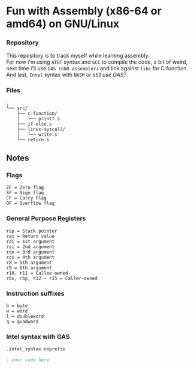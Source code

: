# Fun with Assembly (x86-64 or amd64) on GNU/Linux

### Repository
This repository is to track myself while learning assembly.<br/>
For now i'm using `AT&T` syntax and `GCC` to compile the code, a bit of
weird, next time i'll use `GAS (GNU assembler)` and link against `libc`
for C function.<br/>
And last, `Intel` syntax with `NASM` *or still use GAS?*.

### Files
```
.
└── src/
    ├── c-function/
    │   └── printf.s
    ├── if-else.s
    ├── linux-syscall/
    │   └── write.s
    └── return.s
```

## Notes

### Flags
```
ZF = Zero flag
SF = Sign flag
CF = Carry Flag
OF = Overflow flag
```

### General Purpose Registers
```
rsp = Stack pointer
rax = Return value
rdi = 1st argument
rsi = 2nd argument
rdx = 3rd argument
rcx = 4th argument
r8 = 5th argument
r9 = 6th argument
r10, r11 = Callee-owned
rbx, rbp, r12 - r15 = Caller-owned
```

### Instruction suffixes
```
b = byte
w = word
l = doubleword
q = quadword
```

### Intel syntax with GAS
```asm
.intel_syntax noprefix

; your code here
```
